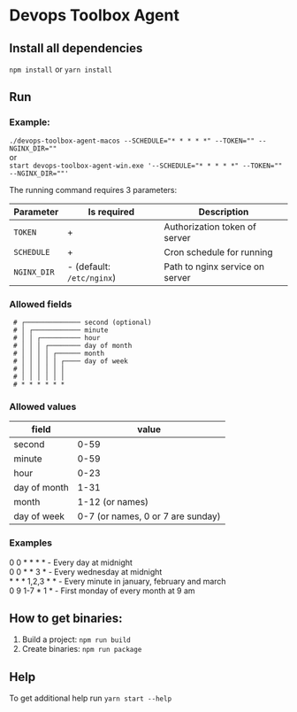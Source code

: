 # Devops Toolbox Agent

## Install all dependencies
`npm install` or `yarn install` 

## Run
### **Example:**
```./devops-toolbox-agent-macos --SCHEDULE="* * * * *" --TOKEN="" --NGINX_DIR=""```   
or  
```start devops-toolbox-agent-win.exe '--SCHEDULE="* * * * *" --TOKEN="" --NGINX_DIR=""'```

The running command requires 3 parameters:

Parameter  | Is required | Description
-----------|-------------|------------
`TOKEN`    |+            |Authorization token of server
`SCHEDULE` |+            |Cron schedule for running 
`NGINX_DIR`|- (default: `/etc/nginx`)|Path to nginx service on server

### Allowed fields
```
 # ┌────────────── second (optional)
 # │ ┌──────────── minute
 # │ │ ┌────────── hour
 # │ │ │ ┌──────── day of month
 # │ │ │ │ ┌────── month
 # │ │ │ │ │ ┌──── day of week
 # │ │ │ │ │ │
 # │ │ │ │ │ │
 # * * * * * *
```

### Allowed values

|     field    |        value        |
|--------------|---------------------|
|    second    |         0-59        |
|    minute    |         0-59        |
|     hour     |         0-23        |
| day of month |         1-31        |
|     month    |     1-12 (or names) |
|  day of week |     0-7 (or names, 0 or 7 are sunday)  |

### Examples
0 0 * * * * - Every day at midnight   
0 0 * * 3 * - Every wednesday at midnight   
\* * * 1,2,3 * * - Every minute in january, february and march   
0 9 1-7 * 1 * - First monday of every month at 9 am


## How to get binaries:

1) Build a project: `npm run build`
2) Create binaries: `npm run package`

## Help

To get additional help run `yarn start --help`

